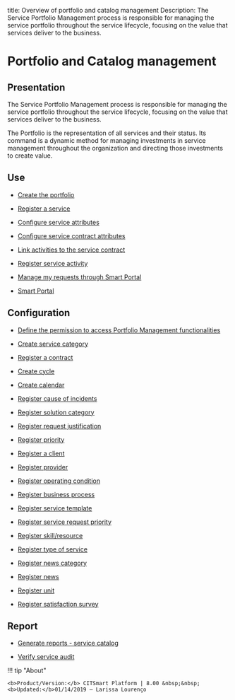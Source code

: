 title: Overview of portfolio and catalog management
Description: The Service Portfolio Management process is responsible for managing the service portfolio throughout the service lifecycle, focusing on the value that services deliver to the business.
# Portfolio and Catalog management

Presentation
----------------

The Service Portfolio Management process is responsible for managing the service
portfolio throughout the service lifecycle, focusing on the value that services
deliver to the business.

The Portfolio is the representation of all services and their status. Its
command is a dynamic method for managing investments in service management
throughout the organization and directing those investments to create value.

Use
-------

- [Create the portfolio](/en-us/citsmart-platform-8/processes/portfolio-and-catalog/use/create-the-portfolio.html)

- [Register a service](/en-us/citsmart-platform-8/processes/portfolio-and-catalog/use/register-a-service.html)

- [Configure service attributes](/en-us/citsmart-platform-8/processes/portfolio-and-catalog/use/configure-services-attributes.html)

- [Configure service contract attributes](/en-us/citsmart-platform-8/processes/portfolio-and-catalog/use/service-contract-attributes.html)

- [Link activities to the service contract](/en-us/citsmart-platform-8/processes/portfolio-and-catalog/use/link-activity-to-service-contract.html)

- [Register service activity](/en-us/citsmart-platform-8/processes/portfolio-and-catalog/use/register-service-activity.html)

- [Manage my requests through Smart Portal](/en-us/citsmart-platform-8/processes/portfolio-and-catalog/use/request-through-Smart-Portal.html)

- [Smart Portal](/en-us/citsmart-platform-8/processes/portfolio-and-catalog/use/smart-portal.html)

Configuration
-----------------

- [Define the permission to access Portfolio Management functionalities](/en-us/citsmart-platform-8/processes/portfolio-and-catalog/configuration/access-portfolio-management.html)

- [Create service category](/en-us/citsmart-platform-8/processes/portfolio-and-catalog/configuration/create-service-category.html)

- [Register a contract](/en-us/citsmart-platform-8/processes/portfolio-and-catalog/configuration/register-contract.html)

- [Create cycle](/en-us/citsmart-platform-8/platform-administration/time/create-cycle.html)

- [Create calendar](/en-us/citsmart-platform-8/platform-administration/time/create-calendar.html)

- [Register cause of incidents](/en-us/citsmart-platform-8/processes/portfolio-and-catalog/configuration/register-cause-incidents.html)

- [Register solution category](/en-us/citsmart-platform-8/processes/portfolio-and-catalog/configuration/register-solution-category.html)

- [Register request justification](/en-us/citsmart-platform-8/processes/portfolio-and-catalog/configuration/register-request-justification.html)

- [Register priority](/en-us/citsmart-platform-8/processes/portfolio-and-catalog/configuration/register-priority.html)

- [Register a client](/en-us/citsmart-platform-8/processes/portfolio-and-catalog/configuration/register-client.html)

- [Register provider](/en-us/citsmart-platform-8/processes/portfolio-and-catalog/configuration/register-provider.html)

- [Register operating condition](/en-us/citsmart-platform-8/processes/portfolio-and-catalog/configuration/register-operating-condition.html)

- [Register business process](/en-us/citsmart-platform-8/processes/portfolio-and-catalog/configuration/register-business-process.html)

- [Register service template](/en-us/citsmart-platform-8/processes/portfolio-and-catalog/configuration/register-service-template.html)

- [Register service request priority](/en-us/citsmart-platform-8/processes/portfolio-and-catalog/configuration/register-service-request-priority.html)

- [Register skill/resource](/en-us/citsmart-platform-8/processes/portfolio-and-catalog/configuration/register-skill-resource.html)

- [Register type of service](/en-us/citsmart-platform-8/processes/portfolio-and-catalog/configuration/register-type-of-service.html)

- [Register news category](/en-us/citsmart-platform-8/processes/portfolio-and-catalog/configuration/register-news-category.html)

- [Register news](/en-us/citsmart-platform-8/processes/portfolio-and-catalog/configuration/register-news.html)

- [Register unit](/en-us/citsmart-platform-8/platform-administration/region-and-language/register-unit.html)

- [Register satisfaction survey](/en-us/citsmart-platform-8/processes/portfolio-and-catalog/configuration/register-satisfaction-survey.html)

Report
----------

- [Generate reports - service catalog](/en-us/citsmart-platform-8/processes/portfolio-and-catalog/use/reports-service-catalog.html)

- [Verify service audit](/en-us/citsmart-platform-8/processes/portfolio-and-catalog/use/service-audit.html)

!!! tip "About"

    <b>Product/Version:</b> CITSmart Platform | 8.00 &nbsp;&nbsp;
    <b>Updated:</b>01/14/2019 – Larissa Lourenço

